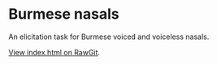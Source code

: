 # Burmese nasals

An elicitation task for Burmese voiced and voiceless nasals.

[View index.html on RawGit](https://cdn.rawgit.com/fauxneticien/BurmeseNasals/master/index.html).
